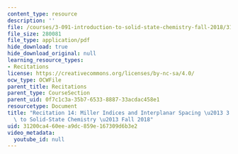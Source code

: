 ```yaml
---
content_type: resource
description: ''
file: /courses/3-091-introduction-to-solid-state-chemistry-fall-2018/31200ca460eea9dc859e167309d6b3e2_MIT3_091F18_REC14.pdf
file_size: 280081
file_type: application/pdf
hide_download: true
hide_download_original: null
learning_resource_types:
- Recitations
license: https://creativecommons.org/licenses/by-nc-sa/4.0/
ocw_type: OCWFile
parent_title: Recitations
parent_type: CourseSection
parent_uid: 0f7c1c3a-35b7-6533-8887-33acdac458e1
resourcetype: Document
title: "Recitation 14: Miller Indices and Interplanar Spacing \u2013 3.091 Introduction\
  \ to Solid-State Chemistry \u2013 Fall 2018"
uid: 31200ca4-60ee-a9dc-859e-167309d6b3e2
video_metadata:
  youtube_id: null
---
```

